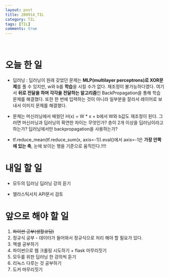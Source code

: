 ```yaml
---
layout: post
title: 200914_TIL
category: TIL
tags: [TIL]
comments: true
---
```


<br>

# 오늘 한 일

- 딥러닝 :  딥러닝이 원래 갖었던 문제는 **MLP(multilayer perceptrons)로 XOR문제**를 풀 수 있지만, w와 b를 **학습**을 시킬 수가 없다. 재조정이 불가능하다였다. 여기서 **뒤로 전달을 하며 각각을 전달하는 알고리즘**인 BackPropagation을 통해 학습 문제를 해결했다. 또한 한 번에 입력하는 것이 아니라 일부분을 잘라서 레이어로 보내서 이미지 문제를 해결했다.

- 문제는 머신러닝에서 배웠던 H(x) = W * x + b에서 W와 b값도 재조정이 된다. 그러면 머신러닝과 딥러닝의 확연한 차이는 무엇인가? 층이 2개 이상을 딥러닝이라고 하는가? 딥러닝에서만 backpropagation을 사용하는가?

- tf.reduce_mean(tf.reduce_sum(x, axis=-1)).eval()에서 axis=-1은 **가장 안쪽에 있는 축**, 눈에 보이는 행을 기준으로 움직인다.!!!!

# 내일 할 일

- 모두의 딥러닝 딥러닝 강의 듣기

- 엘라스틱서치 API문서 검토

# 앞으로 해야 할 일

1. ~~파이썬 공부(생활코딩)~~
2. 정규식 공부 - 데이터가 들어와서 정규식으로 처리 해야 할 필요가 있다.
3. 엑셀 공부하기
4. 파이썬으로 웹 크롤링 시도하기 + flask 마무리짓기
5. 모두를 위한 딥러닝 한 강의씩 듣기
6. 리눅스 다루는 것 공부하기
7. 도커 마무리짓기

